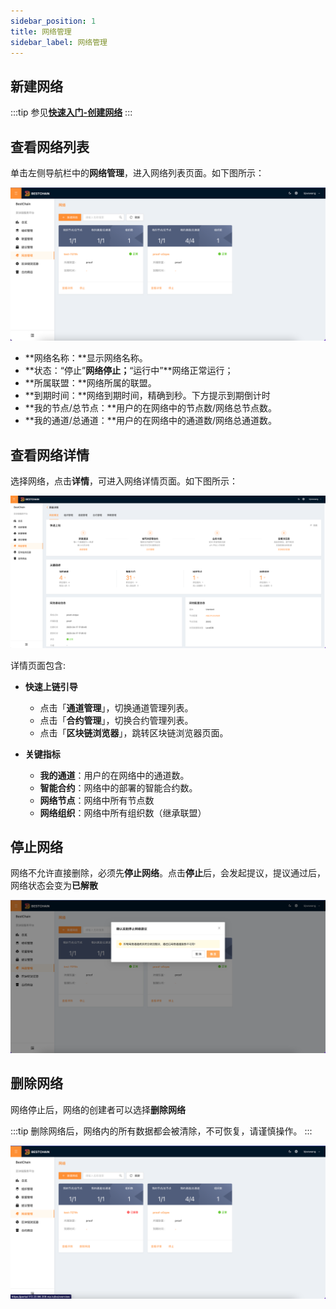 ```yaml
---
sidebar_position: 1
title: 网络管理
sidebar_label: 网络管理
---
```


## 新建网络

:::tip
参见[**快速入门-创建网络**](./)
:::

## 查看网络列表

单击左侧导航栏中的**网络管理**，进入网络列表页面。如下图所示：

![userguide_networks](../../img/userguide_networks.png)

* **网络名称：**显示网络名称。
* **状态：“停止”**网络停止；**“运行中”**网络正常运行；
* **所属联盟：**网络所属的联盟。
* **到期时间：**网络到期时间，精确到秒。下方提示到期倒计时
* **我的节点/总节点：**用户的在网络中的节点数/网络总节点数。
* **我的通道/总通道：**用户的在网络中的通道数/网络总通道数。

## 查看网络详情

选择网络，点击**详情**，可进入网络详情页面。如下图所示：

![userguide_network_info](../../img/userguide_network_info.png)

详情页面包含:

* **快速上链引导**
  * 点击「**通道管理**」，切换通道管理列表。
  * 点击「**合约管理**」，切换合约管理列表。
  * 点击「**区块链浏览器**」，跳转区块链浏览器页面。

* **关键指标**
  * **我的通道**：用户的在网络中的通道数。
  * **智能合约**：网络中的部署的智能合约数。
  * **网络节点**：网络中所有节点数
  * **网络组织**：网络中所有组织数（继承联盟）

## 停止网络

网络不允许直接删除，必须先**停止网络**。点击**停止**后，会发起提议，提议通过后，网络状态会变为**已解散**

![userguide_network_stop](../../img/userguide_network_stop.png)

## 删除网络

网络停止后，网络的创建者可以选择**删除网络**

:::tip
删除网络后，网络内的所有数据都会被清除，不可恢复，请谨慎操作。
:::

![userguide_network_delete](../../img/userguide_network_delete.png)
